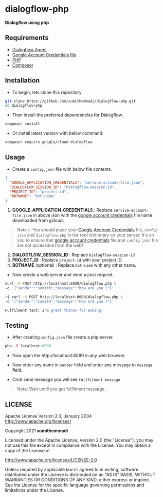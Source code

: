 # dialogflow-php

<b>Dialogflow using php </b>
## Requirements

* [Dialogflow Agent](https://dialogflow.com/docs/reference/v2-agent-setup)
* [Google Account Credentials file](https://cloud.google.com/docs/authentication/production)
* [PHP ](http://php.net/downloads.php)
* [Composer](https://getcomposer.org/)

## Installation

- To begin, lets clone this repository
```bash
git clone https://github.com/sumithemmadi/dialogflow-php.git
cd dialogflow-php
```
- Then  install the preferred dependencies for Dialogflow.

```bash
composer install
```

- Or install latest version with below command:
```bash
composer require google/cloud-dialogflow
```

## Usage

-  Create a `config.json`  file with below file contents. 
```json
{
  "GOOGLE_APPLICATION_CREDENTIALS": "service-account-file.json",
  "DIALOGFLOW_SESSION_ID": "Dialogflow-session-id",
  "PROJECT_ID": "project-id",
  "BOTNAME": "bot-name"
}
```
1. <b>GOOGLE_APPLICATION_CREDENTIALS</b> : Replace `service-account-file.json` in above json with the [google account credentials](https://cloud.google.com/docs/authentication/production) file name downloaded from gcloud.
> Note :- You should place your [Google Account Credentials](https://cloud.google.com/docs/authentication/production) file, `config json` and `dialogflow.php` in the root dictionary on your server. It's on you to ensure that [google account credentials](https://cloud.google.com/docs/authentication/production) file  and `config.json` file are  not accessible from the web!
2. <b>DIALOGFLOW_SESSION_ID</b> : Replace `Dialogflow-session-id`
3. <b>PROJECT_ID</b> : Replace `project-id` with your project ID.
4. <b>BOTNAME</b> (optional) : Replace `bot-name` with any other name.

- Now create a web server and send a post request.
```sh
curl -X POST http://localhost:8080/dialogflow.php \
-d '{"sender":"sumith","message":"how are you ?"}'
```
```sh
~$ curl -X POST http://localhost:8080/dialogflow.php \
-d '{"sender":"sumith","message":"how are you ?"}'

Fulfilment text: I'm great thanks for asking.
```

## Testing
- After creating `config.json` file  create a php server.
```php
php -S localhost:8080
```
- Now open the http://localhost:8080 in any web browser.

- Now enter any name in `sender` field and enter any message in `message` field.
- Click send message you will see `fullfilment message` 
> Note: Wait untill you get fulfilment message.

## LICENSE
   Apache License
   Version 2.0, January 2004
   http://www.apache.org/licenses/

   Copyright  2021  <b>sumithemmadi</b>

   Licensed under the Apache License, Version 2.0 (the "License");
   you may not use this file except in compliance with the License.
   You may obtain a copy of the License at

   http://www.apache.org/licenses/LICENSE-2.0

   Unless required by applicable law or agreed to in writing, software
   distributed under the License is distributed on an "AS IS" BASIS,
   WITHOUT WARRANTIES OR CONDITIONS OF ANY KIND, either express or implied.
   See the License for the specific language governing permissions and
   limitations under the License.

